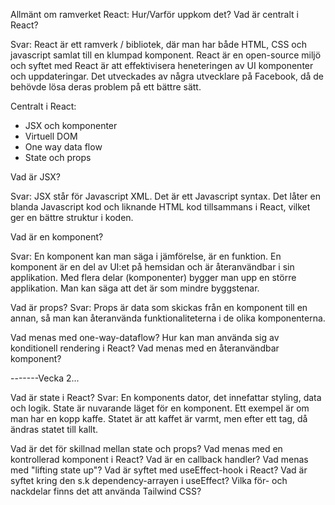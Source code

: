 Allmänt om ramverket React: Hur/Varför uppkom det? Vad är centralt i React?

Svar:
React är ett ramverk / bibliotek, där man har både HTML, CSS och javascript samlat till en klumpad komponent. React är en open-source miljö och syftet med React är att effektivisera heneteringen av UI komponenter och uppdateringar. Det utveckades av några utvecklare på Facebook, då de behövde lösa deras problem på ett bättre sätt.

Centralt i React:

- JSX och komponenter
- Virtuell DOM
- One way data flow
- State och props

Vad är JSX?

Svar:
JSX står för Javascript XML. Det är ett Javascript syntax. Det låter en blanda Javascript kod och liknande HTML kod tillsammans i React, vilket ger en bättre struktur i koden.

Vad är en komponent?

Svar:
En komponent kan man säga i jämförelse, är en funktion. En komponent är en del av UI:et på hemsidan och är återanvändbar i sin applikation. Med flera delar (komponenter) bygger man upp en större applikation. Man kan säga att det är som mindre byggstenar.

Vad är props?
Svar:
Props är data som skickas från en komponent till en annan, så man kan återanvända funktionaliteterna i de olika komponenterna.

Vad menas med one-way-dataflow?
Hur kan man använda sig av konditionell rendering i React?
Vad menas med en återanvändbar komponent?

-------Vecka 2...

Vad är state i React?
Svar:
En komponents dator, det innefattar styling, data och logik. State är nuvarande läget för en komponent. Ett exempel är om man har en kopp kaffe. Statet är att kaffet är varmt, men efter ett tag, då ändras statet till kallt.

Vad är det för skillnad mellan state och props?
Vad menas med en kontrollerad komponent i React?
Vad är en callback handler?
Vad menas med "lifting state up"?
Vad är syftet med useEffect-hook i React?
Vad är syftet kring den s.k dependency-arrayen i useEffect?
Vilka för- och nackdelar finns det att använda Tailwind CSS?
